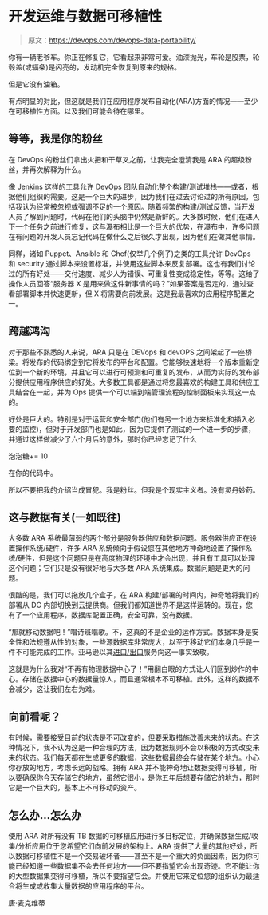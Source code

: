 # 开发运维与数据可移植性

> 原文：<https://devops.com/devops-data-portability/>

你有一辆老爷车。你正在修复它，它看起来非常可爱。油漆抛光，车轮是股票，轮毂盖(或辐条)是闪亮的，发动机完全恢复到原来的规格。

但是它没有油箱。

有点明显的对比，但这就是我们在应用程序发布自动化(ARA)方面的情况——至少在可移植性方面。以及我们可能会待在哪里。

## 等等，我是你的粉丝

在 DevOps 的粉丝们拿出火把和干草叉之前，让我完全澄清我是 ARA 的超级粉丝，并再次解释为什么。

像 Jenkins 这样的工具允许 DevOps 团队自动化整个构建/测试堆栈——或者，根据他们组织的需要。这是一个巨大的进步，因为我们在过去讨论过的所有原因，包括我认为经常被忽视或强调不足的一个原因。随着频繁的构建/测试反馈，当开发人员了解到问题时，代码在他们的头脑中仍然是新鲜的。大多数时候，他们在进入下一个任务之前进行修复，这与瀑布相比是一个巨大的优势，在瀑布中，许多问题在有问题的开发人员忘记代码在做什么之后很久才出现，因为他们在做其他事情。

同样，诸如 Puppet、Ansible 和 Chef(仅举几个例子)之类的工具允许 DevOps 和 security 通过脚本来设置标准，并使用这些脚本来反复部署。这也有我们讨论过的所有好处——交付速度、减少人为错误、可重复性变成稳定性，等等。这给了操作人员回答“服务器 X 是用来做这件新事情的吗？”如果答案是否定的，通过查看部署脚本并快速更新，但 X 将需要向前发展。这是我最喜欢的应用程序配置之一。

## 跨越鸿沟

对于那些不熟悉的人来说，ARA 只是在 DEVops 和 devOPS 之间架起了一座桥梁。将发布的代码绑定到它将发布的平台和配置。它能够快速地将一个版本重新定位到一个新的环境，并且它可以进行可预测和可重复的发布，从而为实际的发布部分提供应用程序供应的好处。大多数工具都是通过将您最喜欢的构建工具和供应工具结合在一起，并为 Ops 提供一个可以端到端管理流程的控制面板来实现这一点的。

好处是巨大的。特别是对于运营和安全部门(他们有另一个地方来标准化和插入必要的监控)，但对于开发部门也是如此，因为它提供了测试的一个进一步的步骤，并通过这样做减少了六个月后的意外，那时你已经忘记了什么

泡泡糖+= 10

在你的代码中。

所以不要把我的介绍当成冒犯。我是粉丝。但我是个现实主义者。没有灵丹妙药。

## 这与数据有关(一如既往)

大多数 ARA 系统最薄弱的两个部分是服务器供应和数据问题。服务器供应正在设置操作系统/硬件，许多 ARA 系统倾向于假设您在其他地方神奇地设置了操作系统/硬件，但是这个问题只是在高度物理的环境中才会出现，并且有工具可以处理这个问题；它们只是没有很好地与大多数 ARA 系统集成。数据问题是更大的问题。

很酷的是，我们可以拖放几个盒子，在 ARA 构建/部署的时间内，神奇地将我们的部署从 DC 内部切换到云提供商。但我们都知道世界不是这样运转的。现在，您有了一个应用程序，数据库配置正确，安全可靠，没有数据。

“那就移动数据吧！”唱诗班唱歌。不，这真的不是企业的运作方式。数据本身是安全性和法规遵从性的对象，一些源数据库非常庞大，以至于移动它们本身几乎是一件不可能完成的工作。亚马逊以其[进口/出口](https://docs.aws.amazon.com/AWSImportExport/latest/DG/whatisdisk.html)服务向这一事实致敬。

这就是为什么我对“不再有物理数据中心了！”用翻白眼的方式让人们回到炒作的中心。存储在数据中心的数据量惊人，而且通常根本不可移植。此外，这样的数据不会减少，这让我们左右为难。

## 向前看呢？

有时候，需要接受目前的状态是不可改变的，但要采取措施改善未来的状态。在这种情况下，我不认为这是一种合理的方法，因为数据规则不会以积极的方式改变未来的状态。我们每天都在生成更多的数据，这些数据最终会存储在某个地方。小心你存放的地方，考虑长远的战略。拥有 ARA 并不能神奇地让数据变得可移植，所以要确保你今天存储它的地方，虽然它很小，是你五年后想要存储它的地方，那时它是一个巨大的，基本上不可移动的资产。

## 怎么办…怎么办

使用 ARA 对所有没有 TB 数据的可移植应用进行多目标定位，并确保数据生成/收集/分析应用位于您希望它们向前发展的架构上。ARA 提供了大量的其他好处，所以数据可移植性不是一个交易破坏者——甚至不是一个重大的负面因素，因为你可能已经知道一些数据集不会去任何地方——但不要指望它会出现奇迹。它不能让你的大型数据集变得可移植，所以不要指望它会。并使用它来定位您的组织认为最适合将生成或收集大量数据的应用程序的平台。

唐·麦克维蒂